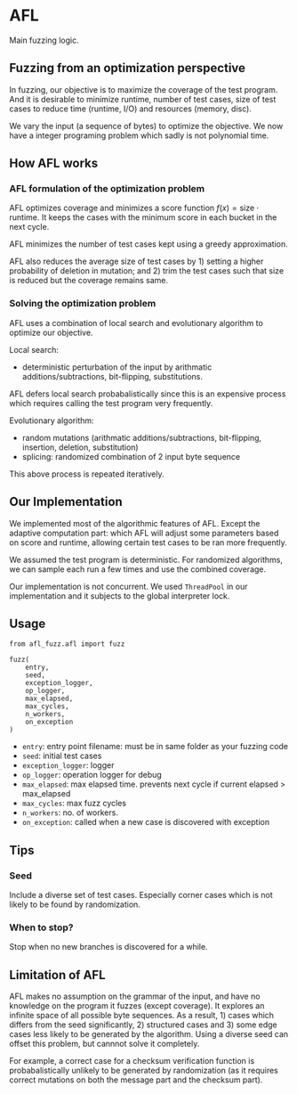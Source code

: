 # AFL

Main fuzzing logic.

## Fuzzing from an optimization perspective

In fuzzing, our objective is to maximize the coverage of the test program. And it is desirable to minimize runtime, number of test cases, size of test cases to reduce time (runtime, I/O) and resources (memory, disc).

We vary the input (a sequence of bytes) to optimize the objective. We now have a integer programing problem which sadly is not polynomial time.

## How AFL works

### AFL formulation of the optimization problem

AFL optimizes coverage and minimizes a score function $f(x)=\text{size}\cdot\text{runtime}$. It keeps the cases with the minimum score in each bucket in the next cycle.

AFL minimizes the number of test cases kept using a greedy approximation.

AFL also reduces the average size of test cases by 1) setting a higher probability of deletion in mutation; and 2) trim the test cases such that size is reduced but the coverage remains same.

### Solving the optimization problem

AFL uses a combination of local search and evolutionary algorithm to optimize our objective.

Local search:

- deterministic perturbation of the input by arithmatic additions/subtractions, bit-flipping, substitutions.

AFL defers local search probabalistically since this is an expensive process which requires calling the test program very frequently.

Evolutionary algorithm:

- random mutations (arithmatic additions/subtractions, bit-flipping, insertion, deletion, substitution)
- splicing: randomized combination of 2 input byte sequence

This above process is repeated iteratively.

## Our Implementation

We implemented most of the algorithmic features of AFL. Except the adaptive computation part: which AFL will adjust some parameters based on score and runtime, allowing certain test cases to be ran more frequently.

We assumed the test program is deterministic. For randomized algorithms, we can sample each run a few times and use the combined coverage.

Our implementation is not concurrent. We used `ThreadPool` in our implementation and it subjects to the global interpreter lock.

## Usage

```{python}
from afl_fuzz.afl import fuzz

fuzz(
    entry, 
    seed, 
    exception_logger, 
    op_logger, 
    max_elapsed, 
    max_cycles, 
    n_workers,
    on_exception
)
```

- `entry`: entry point filename: must be in same folder as your fuzzing code
- `seed`: initial test cases
- `exception_logger`: logger
- `op_logger`: operation logger for debug
- `max_elapsed`: max elapsed time. prevents next cycle if current elapsed > max_elapsed
- `max_cycles`: max fuzz cycles
- `n_workers`: no. of workers.
- `on_exception`: called when a new case is discovered with exception

## Tips

### Seed

Include a diverse set of test cases. Especially corner cases which is not likely to be found by randomization.

### When to stop?

Stop when no new branches is discovered for a while.

## Limitation of AFL

AFL makes no assumption on the grammar of the input, and have no knowledge on the program it fuzzes (except coverage). It explores an infinite space of all possible byte sequences. As a result, 1) cases which differs from the seed significantly, 2) structured cases and 3) some edge cases less likely to be generated by the algorithm. Using a diverse seed can offset this problem, but cannnot solve it completely.

For example, a correct case for a checksum verification function is probabalistically unlikely to be generated by randomization (as it requires correct mutations on both the message part and the checksum part).